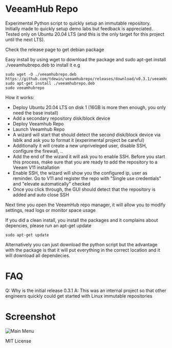 # VeeamHub Repo

Experimental Python script to quickly setup an immutable repository. Initially made to quickly setup demo labs but feedback is appreciated. Tested only on Ubuntu 20.04 LTS (and this is the only target for this project until the next LTS).

Check the release page to get debian package

Easy install by using wget to download the package and sudo apt-get install ./veeamhubrepo.deb to install it e.g
```
sudo wget -O ./veeamhubrepo.deb https://github.com/tdewin/veeamhubrepo/releases/download/v0.3.1/veeamhubrepo_noarch.deb
sudo apt-get install ./veeamhubrepo.deb
sudo veeamhubrepo
```

How it works:
- Deploy Ubuntu 20.04 LTS on disk 1 (16GB is more then enough, you only need the base install)
- Add a secondary repository disk/block device
- Deploy Veeamhub Repo
- Launch Veeamhub Repo
- A wizard will start that should detect the second disk/block device via lsblk and ask you to format it (experimental project be careful)
- Additionally it will create a new unpriveleged user, disable SSH, configure the firewall, ..
- Add the end of the wizard it will ask you to enable SSH. Before you start this process, make sure that you are ready to add the repository to a Veeam V11 installation
- Enable SSH, the wizard will show you the configured ip, user as reminder. Go to V11 and register the repo with "Single use credentials" and "elevate automatically" checked
- Once you click through, the GUI should detect that the repository is added and auto close SSH

Next time you open the VeeamHub repo manager, it will allow you to modify settings, read logs or monitor space usage


If you did a clean install, you install the packages and it complains about depencies, please run an apt-get update
```
sudo apt-get update
```

Alternatively you can just download the python script but the advantage with the package is that it will put everything in the correct location and it will download all dependecies.


# FAQ

Q: Why is the initial release 0.3.1
A: This was an internal project so that other engineers quickly could get started with Linux immutable repositories


# Screenshot

![Main Menu](https://raw.githubusercontent.com/tdewin/veeamhubrepo/main/media/screenshot_main.png)

MIT License 
 
